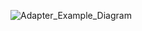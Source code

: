 ![Adapter_Example_Diagram](https://github.com/DuyDangCode/Adapter_Example/assets/115650649/3836eb92-d37f-4ee0-aacf-7afc92efc65e)
